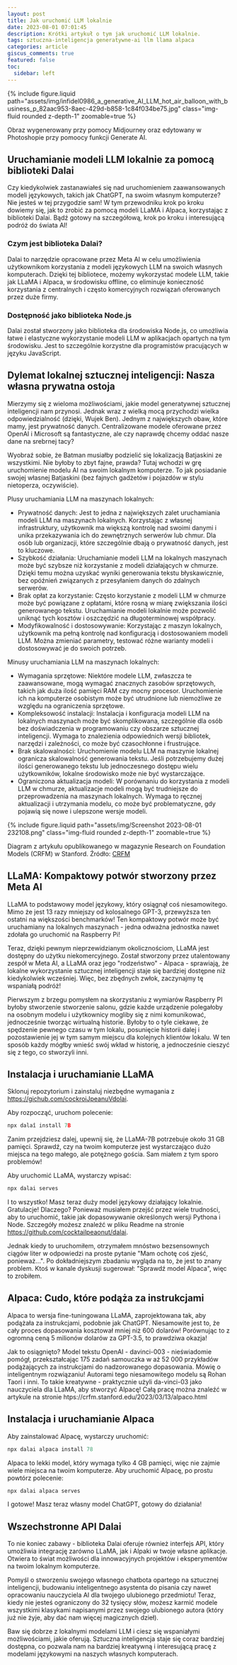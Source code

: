 ```yaml
---
layout: post
title: Jak uruchomić LLM lokalnie 
date: 2023-08-01 07:01:45
description: Krótki artykuł o tym jak uruchomić LLM lokalnie.
tags: sztuczna-inteligencja generatywne-ai llm llama alpaca
categories: article
giscus_comments: true
featured: false
toc:
  sidebar: left
---
```


{% include figure.liquid path="assets/img/infidel0986_a_generative_AI_LLM_hot_air_balloon_with_business_p_82aac953-8aec-429d-b858-1c84f034be75.jpg" class="img-fluid rounded z-depth-1" zoomable=true %}
<div class="caption">
    Obraz wygenerowany przy pomocy Midjourney oraz edytowany w Photoshopie przy pomoocy funkcji Generate AI.
</div>

## Uruchamianie modeli LLM lokalnie za pomocą biblioteki Dalai

Czy kiedykolwiek zastanawiałeś się nad uruchomieniem zaawansowanych modeli językowych, takich jak ChatGPT, na swoim własnym komputerze? Nie jesteś w tej przygodzie sam! W tym przewodniku krok po kroku dowiemy się, jak to zrobić za pomocą modeli LLaMA i Alpaca, korzystając z biblioteki Dalai. Bądź gotowy na szczegółową, krok po kroku i interesującą podróż do świata AI! 

### Czym jest biblioteka Dalai?

Dalai to narzędzie opracowane przez Meta AI w celu umożliwienia użytkownikom korzystania z modeli językowych LLM na swoich własnych komputerach. Dzięki tej bibliotece, możemy wykorzystać modele LLM, takie jak LLaMA i Alpaca, w środowisku offline, co eliminuje konieczność korzystania z centralnych i często komercyjnych rozwiązań oferowanych przez duże firmy.

### Dostępność jako biblioteka Node.js

Dalai został stworzony jako biblioteka dla środowiska Node.js, co umożliwia łatwe i elastyczne wykorzystanie modeli LLM w aplikacjach opartych na tym środowisku. Jest to szczególnie korzystne dla programistów pracujących w języku JavaScript.

## Dylemat lokalnej sztucznej inteligencji: Nasza własna prywatna ostoja

Mierzymy się z wieloma możliwościami, jakie model generatywnej sztucznej inteligencji nam przynosi. Jednak wraz z wielką mocą przychodzi wielka odpowiedzialność (dzięki, Wujek Ben). Jednym z największych obaw, które mamy, jest prywatność danych. Centralizowane modele oferowane przez OpenAI i Microsoft są fantastyczne, ale czy naprawdę chcemy oddać nasze dane na srebrnej tacy?

Wyobraź sobie, że Batman musiałby podzielić się lokalizacją Batjaskini ze wszystkimi. Nie byłoby to zbyt fajne, prawda? Tutaj wchodzi w grę uruchomienie modelu AI na swoim lokalnym komputerze. To jak posiadanie swojej własnej Batjaskini (bez fajnych gadżetów i pojazdów w stylu nietoperza, oczywiście).

Plusy uruchamiania LLM na maszynach lokalnych:

<ul><li>Prywatność danych: Jest to jedna z największych zalet uruchamiania modeli LLM na maszynach lokalnych. Korzystając z własnej infrastruktury, użytkownik ma większą kontrolę nad swoimi danymi i unika przekazywania ich do zewnętrznych serwerów lub chmur. Dla osób lub organizacji, które szczególnie dbają o prywatność danych, jest to kluczowe.</li>

<li>Szybkość działania: Uruchamianie modeli LLM na lokalnych maszynach może być szybsze niż korzystanie z modeli działających w chmurze. Dzięki temu można uzyskać wyniki generowania tekstu błyskawicznie, bez opóźnień związanych z przesyłaniem danych do zdalnych serwerów.</li>

<li>Brak opłat za korzystanie: Często korzystanie z modeli LLM w chmurze może być powiązane z opłatami, które rosną w miarę zwiększania ilości generowanego tekstu. Uruchamianie modeli lokalnie może pozwolić uniknąć tych kosztów i oszczędzić na długoterminowej współpracy.</li>

<li>Modyfikowalność i dostosowywanie: Korzystając z maszyn lokalnych, użytkownik ma pełną kontrolę nad konfiguracją i dostosowaniem modeli LLM. Można zmieniać parametry, testować różne warianty modeli i dostosowywać je do swoich potrzeb.</li>
</ul>
Minusy uruchamiania LLM na maszynach lokalnych:

<ul><li>Wymagania sprzętowe: Niektóre modele LLM, zwłaszcza te zaawansowane, mogą wymagać znacznych zasobów sprzętowych, takich jak duża ilość pamięci RAM czy mocny procesor. Uruchomienie ich na komputerze osobistym może być utrudnione lub niemożliwe ze względu na ograniczenia sprzętowe.</li>

<li>Kompleksowość instalacji: Instalacja i konfiguracja modeli LLM na lokalnych maszynach może być skomplikowana, szczególnie dla osób bez doświadczenia w programowaniu czy obszarze sztucznej inteligencji. Wymaga to znalezienia odpowiednich wersji bibliotek, narzędzi i zależności, co może być czasochłonne i frustrujące.</li>

<li>Brak skalowalności: Uruchomienie modelu LLM na maszynie lokalnej ogranicza skalowalność generowania tekstu. Jeśli potrzebujemy dużej ilości generowanego tekstu lub jednoczesnego dostępu wielu użytkowników, lokalne środowisko może nie być wystarczające.</li>

<li>Ograniczona aktualizacja modeli: W porównaniu do korzystania z modeli LLM w chmurze, aktualizacje modeli mogą być trudniejsze do przeprowadzenia na maszynach lokalnych. Wymaga to ręcznej aktualizacji i utrzymania modelu, co może być problematyczne, gdy pojawią się nowe i ulepszone wersje modeli.</li>
</ul>

{% include figure.liquid path="assets/img/Screenshot 2023-08-01 232108.png" class="img-fluid rounded z-depth-1" zoomable=true %}
<div class="caption">
    Diagram z artykułu opublikowanego w magazynie Research on Foundation Models (CRFM) w Stanford. Źródło: <a href="https://crfm.stanford.edu/">CRFM</a>
</div>

## LLaMA: Kompaktowy potwór stworzony przez Meta AI

LLaMA to podstawowy model językowy, który osiągnął coś niesamowitego. Mimo że jest 13 razy mniejszy od kolosalnego GPT-3, przewyższa ten ostatni na większości benchmarków! Ten kompaktowy potwór może być uruchamiany na lokalnych maszynach - jedna odważna jednostka nawet zdołała go uruchomić na Raspberry Pi!

Teraz, dzięki pewnym nieprzewidzianym okolicznościom, LLaMA jest dostępny do użytku niekomercyjnego. Został stworzony przez utalentowany zespół w Meta AI, a LLaMA oraz jego "rodzeństwo" - Alpaca - sprawiają, że lokalne wykorzystanie sztucznej inteligencji staje się bardziej dostępne niż kiedykolwiek wcześniej. Więc, bez zbędnych zwłok, zaczynajmy tę wspaniałą podróż!

Pierwszym z brzegu pomysłem na skorzystaniu z wymiarów Raspberry PI byłoby stworzenie stworzenie salonu, gdzie każde urządzenie polegałoby na osobnym modelu i użytkownicy mogliby się z nimi komunikować, jednocześnie tworząc wirtualną historie. Byłoby to o tyle ciekawe, że spędzenie pewnego czasu w tym lokalu, posunięcie historii dalej i pozostawienie jej w tym samym miejscu dla kolejnych klientów lokalu. W ten sposób każdy mógłby wnieść swój wkład w historię, a jednocześnie cieszyć się z tego, co stworzyli inni.  

## Instalacja i uruchamianie LLaMA

Sklonuj repozytorium i zainstaluj niezbędne wymagania z https://gichub.com/cockroiJpeanuVdolai.

Aby rozpocząć, uruchom polecenie:
```python
npx dalaî install 7B
```

Zanim przejdziesz dalej, upewnij się, że LLaMA-7B potrzebuje około 31 GB pamięci. Sprawdź, czy na twoim komputerze jest wystarczająco dużo miejsca na tego małego, ale potężnego gościa. Sam miałem z tym sporo problemów!

Aby uruchomić LLaMA, wystarczy wpisać:
```python
npx dalai serves
```
I to wszystko! Masz teraz duży model językowy działający lokalnie. Gratulacje! Dlaczego? Ponieważ musiałem przejść przez wiele trudności, aby to uruchomić, takie jak dopasowywanie określonych wersji Pythona i Node. Szczegóły możesz znaleźć w pliku Readme na stronie https://github.com/cocktailpeaonut/dalai.

Jednak kiedy to uruchomiłem, otrzymałem mnóstwo bezsensownych ciągów liter w odpowiedzi na proste pytanie "Mam ochotę coś zjeść, ponieważ...". Po dokładniejszym zbadaniu wygląda na to, że jest to znany problem. Ktoś w kanale dyskusji sugerował: "Sprawdź model Alpaca", więc to zrobiłem.

## Alpaca: Cudo, które podąża za instrukcjami

Alpaca to wersja fine-tuningowana LLaMA, zaprojektowana tak, aby podążała za instrukcjami, podobnie jak ChatGPT. Niesamowite jest to, że cały proces dopasowania kosztował mniej niż 600 dolarów! Porównując to z ogromną ceną 5 milionów dolarów za GPT-3.5, to prawdziwa okazja!

Jak to osiągnięto? Model tekstu OpenAI - davinci-003 - nieświadomie pomógł, przekształcając 175 zadań samouczka w aż 52 000 przykładów podążających za instrukcjami do nadzorowanego dopasowania. Mówię o inteligentnym rozwiązaniu! Autorami tego niesamowitego modelu są Rohan Taori i inni. To takie kreatywne - praktycznie użyli da-vinci-03 jako nauczyciela dla LLaMA, aby stworzyć Alpacę! Całą pracę można znaleźć w artykule na stronie htps://crfm.stanford.edu/2023/03/13/alpaco.html

## Instalacja i uruchamianie Alpaca

Aby zainstalować Alpacę, wystarczy uruchomić:
```python
npx dalai alpaca install 78
```
Alpaca to lekki model, który wymaga tylko 4 GB pamięci, więc nie zajmie wiele miejsca na twoim komputerze. Aby uruchomić Alpacę, po prostu powtórz polecenie:

```python
npx dalai alpaca serves
```
I gotowe! Masz teraz własny model ChatGPT, gotowy do działania!

## Wszechstronne API Dalai

To nie koniec zabawy - biblioteka Dalai oferuje również interfejs API, który umożliwia integrację zarówno LLaMA, jak i Alpaki w twoje własne aplikacje. Otwiera to świat możliwości dla innowacyjnych projektów i eksperymentów na twoim lokalnym komputerze.

Pomyśl o stworzeniu swojego własnego chatbota opartego na sztucznej inteligencji, budowaniu inteligentnego asystenta do pisania czy nawet opracowaniu nauczyciela AI dla twojego ulubionego przedmiotu! Teraz, kiedy nie jesteś ograniczony do 32 tysięcy słów, możesz karmić modele wszystkimi klasykami napisanymi przez swojego ulubionego autora (który już nie żyje, aby dać nam więcej magicznych dzieł).

Baw się dobrze z lokalnymi modelami LLM i ciesz się wspaniałymi możliwościami, jakie oferują. Sztuczna inteligencja staje się coraz bardziej dostępna, co pozwala nam na bardziej kreatywną i interesującą pracę z modelami językowymi na naszych własnych komputerach.